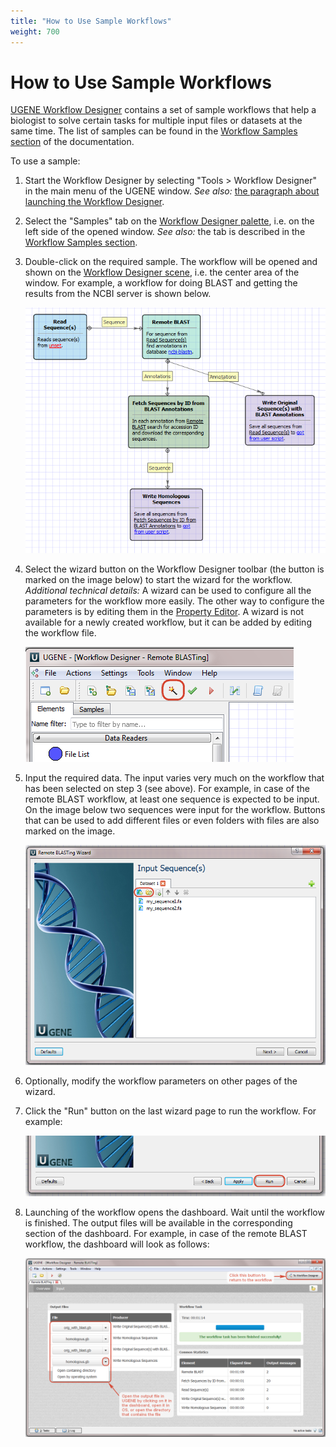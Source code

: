 ```yaml
---
title: "How to Use Sample Workflows"
weight: 700
---
```



# How to Use Sample Workflows

[UGENE Workflow Designer](about-the-workflow-designer.md) contains a set of sample workflows that help a biologist to solve certain tasks for multiple input files or datasets at the same time. The list of samples can be found in the [Workflow Samples section](workflow-samples.md) of the documentation.

To use a sample:

1.  Start the Workflow Designer by selecting "Tools > Workflow Designer" in the main menu of the UGENE window.
    _See also:_ [the paragraph about launching the Workflow Designer](launching-workflow-designer.md).


2.  Select the "Samples" tab on the [Workflow Designer palette](workflow-designer-window-components.md), i.e. on the left side of the opened window.
    _See also:_ the tab is described in the [Workflow Samples section](workflow-samples.md).


3.  Double-click on the required sample.
    The workflow will be opened and shown on the [Workflow Designer scene](workflow-designer-window-components.md), i.e. the center area of the window.
    For example, a workflow for doing BLAST and getting the results from the NCBI server is shown below.


    ![](/images/11763719/11862017.png)



4.  Select the wizard button on the Workflow Designer toolbar (the button is marked on the image below) to start the wizard for the workflow.
    _Additional technical details:_ A wizard can be used to configure all the parameters for the workflow more easily. The other way to configure the parameters is by editing them in the [Property Editor](workflow-designer-window-components.md). A wizard is not available for a newly created workflow, but it can be added by editing the workflow file.


    ![](/images/11763719/11862039.png)

5.  Input the required data. The input varies very much on the workflow that has been selected on step 3 (see above).
    For example, in case of the remote BLAST workflow, at least one sequence is expected to be input. On the image below two sequences were input for the workflow. Buttons that can be used to add different files or even folders with files are also marked on the image.


    ![](/images/11763719/11862040.png)



6.  Optionally, modify the workflow parameters on other pages of the wizard.


7.  Click the "Run" button on the last wizard page to run the workflow.
    For example:



    ![](/images/11763719/11862041.png)



8.  Launching of the workflow opens the dashboard. Wait until the workflow is finished. The output files will be available in the corresponding section of the dashboard.
    For example, in case of the remote BLAST workflow, the dashboard will look as follows:


    ![](/images/11763719/11862042.png)
